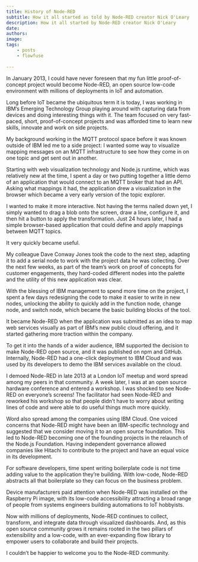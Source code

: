 ```yaml
---
title: History of Node-RED
subtitle: How it all started as told by Node-RED creator Nick O'Leary
description: How it all started by Node-RED creator Nick O'Leary
date: 
authors: 
image: 
tags:
    - posts
    - flowfuse
    
---
```



<!--more-->

In January 2013, I could have never foreseen that my fun little proof-of-concept project would become Node-RED, an open source low-code environment with millions of deployments in IoT and automation.

Long before IoT became the ubiquitous term it is today, I was working in IBM’s Emerging Technology Group playing around with capturing data from devices and doing interesting things with it. The team focused on very fast-paced, short, proof-of-concept projects and was afforded time to learn new skills, innovate and work on side projects.

My background working in the MQTT protocol space before it was known outside of IBM led me to a side project: I wanted some way to visualize mapping messages on an MQTT infrastructure to see how they come in on one topic and get sent out in another.

Starting with web visualization technology and Node.js runtime, which was relatively new at the time, I spent a day or two putting together a little demo of an application that would connect to an MQTT broker that had an API. Asking what mappings it had, the application drew a visualization in the browser which became a very early version of the topic explorer.

I wanted to make it more interactive. Not having the terms nailed down yet, I simply wanted to drag a blob onto the screen, draw a line, configure it, and then hit a button to apply the transformation. Just 24 hours later, I had a simple browser-based application that could define and apply mappings between MQTT topics. 

It very quickly became useful. 

My colleague Dave Conway Jones took the code to the next step, adapting it to add a serial node to work with the project data he was collecting. Over the next few weeks, as part of the team’s work on proof of concepts for customer engagements, they hard-coded different nodes into the palette and the utility of this new application was clear. 

With the blessing of IBM management to spend more time on the project, I spent a few days redesigning the code to make it easier to write in new nodes, unlocking the ability to quickly add in the function node, change node, and switch node, which became the basic building blocks of the tool.

It became Node-RED when the application was submitted as an idea to map web services visually as part of IBM’s new public cloud offering, and it started gathering more traction within the company. 

To get it into the hands of a wider audience, IBM supported the decision to make Node-RED open source, and it was published on npm and GitHub. Internally, Node-RED had a one-click deployment to IBM Cloud and was used by its developers to demo the IBM services available on the cloud.

I demoed Node-RED in late 2013 at a London IoT meetup and word spread among my peers in that community. A week later, I was at an open source hardware conference and entered a workshop. I was shocked to see Node-RED on everyone’s screens! The facilitator had seen Node-RED and reworked his workshop so that people didn’t have to worry about writing lines of code and were able to do useful things much more quickly.

Word also spread among the companies using IBM Cloud. One voiced concerns that Node-RED might have been an IBM-specific technology and suggested that we consider moving it to an open source foundation. This led to Node-RED becoming one of the founding projects in the relaunch of the Node.js Foundation. Having independent governance allowed companies like Hitachi to contribute to the project and have an equal voice in its development.

For software developers, time spent writing boilerplate code is not time adding value to the application they’re building. With low-code, Node-RED abstracts all that boilerplate so they can focus on the business problem. 

Device manufacturers paid attention when Node-RED was installed on the Raspberry Pi image, with its low-code accessibility attracting a broad range of people from systems engineers building automations to IoT hobbyists.

Now with millions of deployments, Node-RED continues to collect, transform, and integrate data through visualized dashboards. And, as this open source community grows it remains rooted in the two pillars of extensibility and a low-code, with an ever-expanding flow library to empower users to collaborate and build their projects. 

I couldn’t be happier to welcome you to the Node-RED community.
